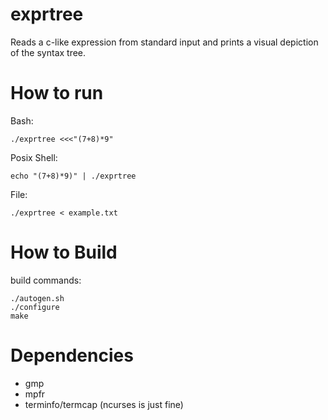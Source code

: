 # exprtree #

Reads a c-like expression from standard input and prints a visual depiction of
the syntax tree.


# How to run #
Bash:

	./exprtree <<<"(7+8)*9"


Posix Shell:

	echo "(7+8)*9)" | ./exprtree


File:

	./exprtree < example.txt


# How to Build #

build commands:

	./autogen.sh
	./configure
	make


# Dependencies #
* gmp
* mpfr
* terminfo/termcap (ncurses is just fine)
